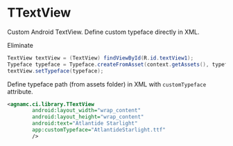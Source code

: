 # TTextView
Custom Android TextView. Define custom typeface directly in XML.

Eliminate
```java
TextView textView = (TextView) findViewById(R.id.textView1);
Typeface typeface = Typeface.createFromAsset(context.getAssets(), typefacePath);
textView.setTypeface(typeface);
```
Define typeface path (from assets folder) in XML with ```customTypeface``` attribute.
```xml
<agnamc.ci.library.TTextView
        android:layout_width="wrap_content"
        android:layout_height="wrap_content"
        android:text="Atlantide Starlight"
        app:customTypeface="AtlantideStarlight.ttf"
        />
```
